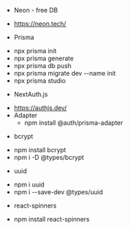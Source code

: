 
* Neon - free DB 
- https://neon.tech/

* Prisma 
- npx prisma init
- npx prisma generate
- npx prisma db push
- npx prisma migrate dev --name init
- npx prisma studio

* NextAuth.js
- https://authjs.dev/
- Adapter
    - npm install @auth/prisma-adapter

* bcrypt
- npm install bcrypt
- npm i -D @types/bcrypt

* uuid 
- npm i uuid  
- npm i --save-dev @types/uuid

* react-spinners
- npm install react-spinners